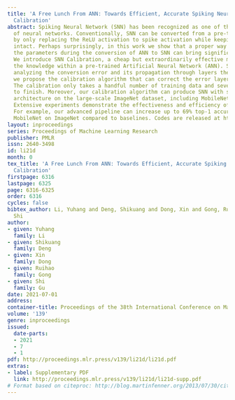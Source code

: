 ```yaml
---
title: 'A Free Lunch From ANN: Towards Efficient, Accurate Spiking Neural Networks
  Calibration'
abstract: Spiking Neural Network (SNN) has been recognized as one of the next generation
  of neural networks. Conventionally, SNN can be converted from a pre-trained ANN
  by only replacing the ReLU activation to spike activation while keeping the parameters
  intact. Perhaps surprisingly, in this work we show that a proper way to calibrate
  the parameters during the conversion of ANN to SNN can bring significant improvements.
  We introduce SNN Calibration, a cheap but extraordinarily effective method by leveraging
  the knowledge within a pre-trained Artificial Neural Network (ANN). Starting by
  analyzing the conversion error and its propagation through layers theoretically,
  we propose the calibration algorithm that can correct the error layer-by-layer.
  The calibration only takes a handful number of training data and several minutes
  to finish. Moreover, our calibration algorithm can produce SNN with state-of-the-art
  architecture on the large-scale ImageNet dataset, including MobileNet and RegNet.
  Extensive experiments demonstrate the effectiveness and efficiency of our algorithm.
  For example, our advanced pipeline can increase up to 69% top-1 accuracy when converting
  MobileNet on ImageNet compared to baselines. Codes are released at https://github.com/yhhhli/SNN_Calibration.
layout: inproceedings
series: Proceedings of Machine Learning Research
publisher: PMLR
issn: 2640-3498
id: li21d
month: 0
tex_title: 'A Free Lunch From ANN: Towards Efficient, Accurate Spiking Neural Networks
  Calibration'
firstpage: 6316
lastpage: 6325
page: 6316-6325
order: 6316
cycles: false
bibtex_author: Li, Yuhang and Deng, Shikuang and Dong, Xin and Gong, Ruihao and Gu,
  Shi
author:
- given: Yuhang
  family: Li
- given: Shikuang
  family: Deng
- given: Xin
  family: Dong
- given: Ruihao
  family: Gong
- given: Shi
  family: Gu
date: 2021-07-01
address:
container-title: Proceedings of the 38th International Conference on Machine Learning
volume: '139'
genre: inproceedings
issued:
  date-parts:
  - 2021
  - 7
  - 1
pdf: http://proceedings.mlr.press/v139/li21d/li21d.pdf
extras:
- label: Supplementary PDF
  link: http://proceedings.mlr.press/v139/li21d/li21d-supp.pdf
# Format based on citeproc: http://blog.martinfenner.org/2013/07/30/citeproc-yaml-for-bibliographies/
---
```

